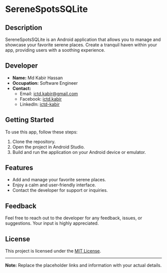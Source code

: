 # SereneSpotsSQLite

## Description
SereneSpotsSQLite is an Android application that allows you to manage and showcase your favorite serene places. Create a tranquil haven within your app, providing users with a soothing experience.

## Developer
- **Name:** Md Kabir Hassan
- **Occupation:** Software Engineer
- **Contact:** 
  - Email: ictd.kabir@gmail.com
  - Facebook: [ictd.kabir](https://facebook.com/ictd.kabir)
  - LinkedIn: [ictd-kabir](https://www.linkedin.com/in/ictd-kabir/)

## Getting Started
To use this app, follow these steps:

1. Clone the repository.
2. Open the project in Android Studio.
3. Build and run the application on your Android device or emulator.

## Features
- Add and manage your favorite serene places.
- Enjoy a calm and user-friendly interface.
- Contact the developer for support or inquiries.

## Feedback
Feel free to reach out to the developer for any feedback, issues, or suggestions. Your input is highly appreciated.

## License
This project is licensed under the [MIT License](LICENSE).

---
**Note:** Replace the placeholder links and information with your actual details.
